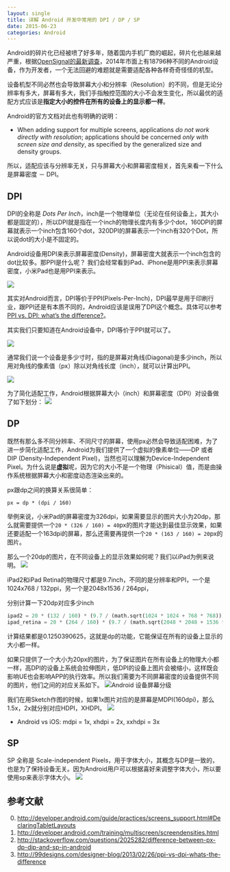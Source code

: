 ```yaml
---
layout: single
title: 详解 Android 开发中常用的 DPI / DP / SP
date: 2015-06-23
categories: Android
---
```


Android的碎片化已经被喷了好多年，随着国内手机厂商的崛起，碎片化也越来越严重，根据[OpenSignal的最新调查](http://thenextweb.com/mobile/2014/08/21/18796-different-android-devices-according-opensignals-latest-fragmentation-report/)，2014年市面上有18796种不同的Android设备，作为开发者，一个无法回避的难题就是需要适配各种各样奇奇怪怪的机型。

设备机型不同必然也会导致屏幕大小和分辨率（Resolution）的不同，但是无论分辨率有多大，屏幕有多大，我们手指触控范围的大小不会发生变化，所以最优的适配方式应该是**指定大小的控件在所有的设备上的显示都一样**。

Android的官方文档对此也有明确的说明：
* When adding support for multiple screens, applications *do not work directly with resolution*; applications should be concerned *only with screen size and density*, as specified by the generalized size and density groups.

所以，适配应该与分辨率无关，只与屏幕大小和屏幕密度相关，首先来看一下什么是屏幕密度 － DPI。

DPI
---
DPI的全称是 _Dots Per Inch_，inch是一个物理单位（无论在任何设备上，其大小都是固定的），所以DPI就是指在一个inch的物理长度内有多少个dot，160DPI的屏幕就表示一个inch包含160个dot，320DPI的屏幕表示一个inch有320个Dot，所以说dot的大小是不固定的。

Android设备用DPI来表示屏幕密度(Density)，屏幕密度大就表示一个inch包含的dot比较多。那PPI是什么呢？
我们会经常看到iPad、iPhone是用PPI来表示屏幕密度，小米Pad也是用PPI来表示。

![](http://img4.tbcdn.cn/L1/461/1/ffa8ab85d4cc4d9e8b9cb379143bb83bcaf40a28)

其实对Android而言，DPI等价于PPI(Pixels-Per-Inch)，DPI最早是用于印刷行业，跟PPI还是有本质不同的，Android应该是误用了DPI这个概念。具体可以参考[PPI vs. DPI: what’s the difference?](http://99designs.com/designer-blog/2013/02/26/ppi-vs-dpi-whats-the-difference/)。

其实我们只要知道在Android设备中，DPI等价于PPI就可以了。

![](http://img2.tbcdn.cn/L1/461/1/73e824419477f8c604791f6318f8a4701c91d165)

通常我们说一个设备是多少寸时，指的是屏幕对角线(Diagonal)是多少inch，所以用对角线的像素值（px）除以对角线长度（inch），就可以计算出PPI。

![](http://img1.tbcdn.cn/L1/461/1/af31a9366de3232f78a9e48904f5b0463875ec25)

为了简化适配工作，Android根据屏幕大小（inch）和屏幕密度（DPI）对设备做了如下划分：
![](http://img1.tbcdn.cn/L1/461/1/5a7fe24f76a7f23cbdea5efa088b1188d73597f5)

DP
---
既然有那么多不同分辨率、不同尺寸的屏幕，使用px必然会导致适配困难，为了进一步简化适配工作，Android为我们提供了一个虚拟的像素单位——DP 或者 DIP (Density-Independent Pixel)，当然也可以理解为Device-Independent Pixel。为什么说是**虚拟**呢，因为它的大小不是一个物理（Phisical）值，而是由操作系统根据屏幕大小和密度动态渲染出来的。

px跟dp之间的换算关系很简单：

    px = dp * (dpi / 160)

举例来说，小米Pad的屏幕密度为326dpi，如果需要显示的图片大小为20dp，那么就需要提供一个`20 * (326 / 160) = 40`px的图片才能达到最佳显示效果，如果还要适配一个163dpi的屏幕，那么还需要再提供一个`20 * (163 / 160) = 20`px的图片。

那么一个20dp的图片，在不同设备上的显示效果如何呢？我们以iPad为例来说明。
![](http://img4.tbcdn.cn/L1/461/1/2c18879aebe47f6faa42c3f3d2e21ccc7e77d66d)

iPad2和iPad Retina的物理尺寸都是9.7inch，不同的是分辨率和PPI，一个是1024x768 / 132ppi，另一个是2048x1536 / 264ppi，

分别计算一下20dp对应多少inch

```python
ipad2 = 20 * (132 / 160) * (9.7 / (math.sqrt(1024 * 1024 + 768 * 768))) 
ipad_retina = 20 * (264 / 160) * (9.7 / (math.sqrt(2048 * 2048 + 1536 * 1536))) 
```
计算结果都是0.1250390625，这就是dp的功能，它能保证在所有的设备上显示的大小都一样。

如果只提供了一个大小为20px的图片，为了保证图片在所有设备上的物理大小都一样，高DPI的设备上系统会拉伸图片，低DPI的设备上图片会被缩小，这样既会影响UE也会影响APP的执行效率。所以我们需要为不同屏幕密度的设备提供不同的图片，他们之间的对应关系如下。
![Android 设备屏幕分级](http://img1.tbcdn.cn/L1/461/1/7d691bde9a6f414a5f93082b0312c1589289494d)

我们在用Sketch作图的时候，如果1x图片对应的是屏幕是MDPI(160dpi)，那么1.5x，2x就分别对应HDPI，XHDPI。
![](http://img4.tbcdn.cn/L1/461/1/4c46ea76d3cf05a87bdf101ac931a1d00ff730ef)

* Android vs iOS: mdpi = 1x, xhdpi = 2x, xxhdpi = 3x

SP
--

SP 全称是 Scale-independent Pixels，用于字体大小，其概念与DP是一致的，也是为了保持设备无关。因为Android用户可以根据喜好来调整字体大小，所以要使用sp来表示字体大小。
![](http://img4.tbcdn.cn/L1/461/1/ed1118ab7e089febd541bd8f1ed454e009edec24)

参考文献
---
0. http://developer.android.com/guide/practices/screens_support.html#DeclaringTabletLayouts
0. http://developer.android.com/training/multiscreen/screendensities.html
0. http://stackoverflow.com/questions/2025282/difference-between-px-dp-dip-and-sp-in-android
0. http://99designs.com/designer-blog/2013/02/26/ppi-vs-dpi-whats-the-difference
